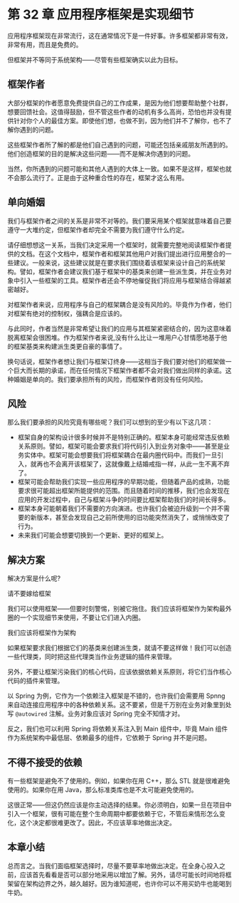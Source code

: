 # 第 32 章 应用程序框架是实现细节

应用程序框架现在非常流行，这在通常情况下是一件好事。许多框架都非常有效，非常有用，而且是免费的。

但框架并不等同于系统架构——尽管有些框架确实以此为目标。

## 框架作者

大部分框架的作者愿意免费提供自己的工作成果，是因为他们想要帮助整个社群，想要回馈社会。这值得鼓励，但不管这些作者的动机有多么高尚，恐怕也并没有提供针对你个人的最佳方案。即使他们想，也做不到，因为他们并不了解你，也不了解你遇到的问题。

这些框架作者所了解的都是他们自己遇到的问题，可能还包括亲戚朋友所遇到的。他们创造框架的目的是解决这些问题——而不是解决你遇到的问题。

当然，你所遇到的问题可能和其他人遇到的大体上一致。如果不是这样，框架也就不会那么流行了。正是由于这种重合性的存在，框架才这么有用。

## 单向婚姻

我们与框架作者之间的关系是非常不对等的。我们要采用某个框架就意味着自己要遵守一大堆约定，但框架作者却完全不需要为我们遵守什么约定。

请仔细想想这一关系，当我们决定采用一个框架时，就需要完整地阅读框架作者提供的文档。在这个文档中，框架作者和框架其他用户对我们提出进行应用整合的一些建议。一般来说，这些建议就是在要求我们围绕着该框架来设计自己的系统架构。譬如，框架作者会建议我们基于框架中的基类来创建一些派生类，并在业务对象中引入一些框架的工具。框架作者还会不停地催促我们将应用与框架结合得越紧密越好。

对框架作者来说，应用程序与自己的框架耦合是没有风险的。毕竟作为作者，他们对框架有绝对的控制权，强耦合是应该的。

与此同时，作者当然是非常希望让我们的应用与其框架紧密结合的，因为这意味着脱离框架会很困堆。作为框架作者来说,没有什么比让一堆用户心甘情愿地基于他的框架基类来构建派生类更自豪的事情了。

换句话说，框架作者想让我们与框架订终身——这相当于我们要对他们的框架做一个巨大而长期的承诺，而在任何情况下框架作者都不会对我们做出同样的承诺。这种婚姻是单向的。我们要承担所有的风险，而框架作者则没有任何风险。

## 风险

那么我们要承担的风险究竟有哪些呢？我们可以想到的至少有以下这几项：

- 框架自身的架构设计很多时候并不是特别正确的。框架本身可能经常违反依赖关系原则。譬如，框架可能会要求我们将代码引入到业务对象中——甚至是业务实体中。框架可能会想要我们将框架耦合在最内圈代码中。而我们一旦引入，就再也不会离开该框架了，这就像戴上结婚戒指一样，从此一生不离不弃了。
- 框架可能会帮助我们实现一些应用程序的早期功能，但随着产品的成熟，功能要求很可能超出框架所能提供的范围。而且随着时间的推移，我们也会发现在应用的开发过程中，自己与框架斗争的时间要比框架帮助我们的时间长得多。
- 框架本身可能朝着我们不需要的方向演进。也许我们会被迫升级到一个并不需要的新版本，甚至会发现自己之前所使用的旧功能突然消失了，或悄悄改变了行为。
- 未来我们可能会想要切换到一个更新、更好的框架上。

## 解决方案

解决方案是什么呢?

请不要嫁给框架

我们可以使用框架——但要时刻警惕，别被它拖住。我们应该将框架作为架构最外圈的一个实现细节来使用，不要让它们进入内圈。

我们应该将框架作为架构

如果框架要求我们根据它们的基类来创建派生类，就请不要这样做！我们可以创造一些代理类，同时把这些代理类当作业务逻辑的插件来管理。

另外，不要让框架污染我们的核心代码，应该依据依赖关系原则，将它们当作核心代码的插件来管理。

以 Spring 为例，它作为一个依赖注入框架是不错的，也许我们会需要用 Spnng 来自动连接应用程序中的各种依赖关系。这不要紧，但是千万别在业务对象里到处写 `@autowired` 注解。业务对象应该对 Spring 完全不知情才对。

反之，我们也可以利用 Spring 将依赖关系注入到 Main 组件中，毕竟 Main 组件作为系统架构中最低层、依赖最多的组件，它依赖于 Spring 并不是问题。

## 不得不接受的依赖

有一些框架是避免不了使用的。例如，如果你在用 C++，那么 STL 就是很难避免使用的。如果你在用 Java，那么标准类库也是不太可能避免使用的。

这很正常——但这仍然应该是你主动选择的结果。你必须明白，如果一旦在项目中引入一个框架，很有可能在整个生命周期中都要依赖于它，不管后来情形怎么变化，这个决定都很难更改了。因此，不应该草率地做出决定。

## 本章小结

总而言之。当我们面临框架选择时，尽量不要草率地做出决定。在全身心投入之前，应该首先看看是否可以部分地采用以增加了解。另外，请尽可能长时间地将框架留在架构边界之外，越久越好。因为谁知道呢，也许你可以不用买奶牛也能喝到牛奶。
